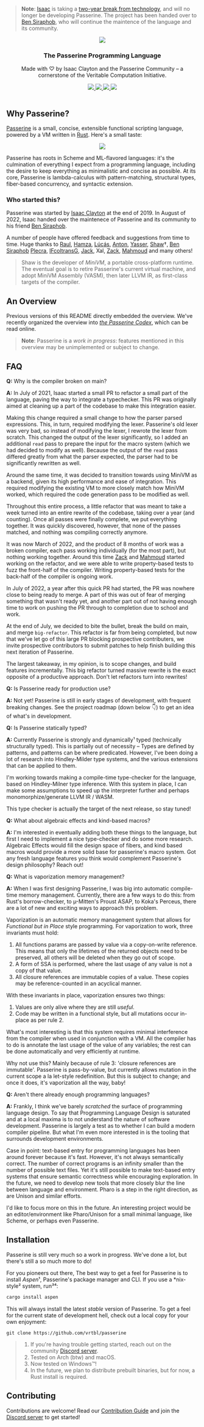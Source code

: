 > **Note**: [Isaac](https://github.com/slightknack) is taking a [two-year break from technology](), and will no longer be developing Passerine. The project has been handed over to [Ben Siraphob](https://github.com/siraben), who will continue the maintence of the language and its community.

<p align="center">
    <a href="https://passerine.io">
        <img src="./Logotype.svg">
    </a>
</p>
<h3 align="center">The Passerine Programming Language</h3>
<p align="center">Made with ♡ by Isaac Clayton and the Passerine Community – a cornerstone of the Veritable Computation Initiative.</p>
<p align="center">
    <a href="https://github.com/vrtbl/passerine/actions">
        <img src="https://github.com/vrtbl/passerine/workflows/Rust/badge.svg">
    </a>
    <a href="https://crates.io/crates/passerine">
        <img src="https://img.shields.io/crates/v/passerine.svg">
    </a>
    <a href="https://docs.rs/passerine">
        <img src="https://docs.rs/passerine/badge.svg">
    </a>
    <a href="https://discord.gg/yMhUyhw">
        <img src="https://img.shields.io/discord/651996477333438474?logo=discord">
    </a>
    <br>
    <br>
</p>

## Why Passerine?
[Passerine](https://www.passerine.io) is a small, concise, extensible functional scripting language, powered by a VM written in [Rust](https://www.rust-lang.org). Here's a small taste:

<p align="center">
    <a href="https://gist.githubusercontent.com/slightknack/1b7c45ae5a3013f1c7bb58b3b9f7683f/raw/e053aaf0817fdd1c371936801f926e12e65f0b42/example.pn" target="_blank" rel="noopener noreferrer">
        <img src="./Example.svg">
    </a>
</p>

Passerine has roots in Scheme and ML-flavored languages: it's the culmination of everything I expect from a programming language, including the desire to keep everything as minimalistic and concise as possible. At its core, Passerine is lambda-calculus with pattern-matching, structural types, fiber-based concurrency, and syntactic extension.

### Who started this?
Passerine was started by [Isaac Clayton](https://github.com/slightknack) at the end of 2019. In August of 2022, Isaac handed over the maintenece of Passerine and its community to his friend [Ben Siraphob](https://github.com/siraben).

A number of people have offered feedback and suggestions from time to time. Huge thanks to
[Raul](https://github.com/spaceface777),
[Hamza](https://github.com/hhhapz),
[Lúcás](https://github.com/cronokirby),
[Anton](https://github.com/jesyspa/),
[Yasser](https://github.com/realnegate),
[Shaw](https://github.com/shawsumma)†,
[Ben Siraphob](https://github.com/siraben)
[Plecra](https://github.com/plecra),
[IFcoltransG](https://github.com/IFcoltransG),
[Jack](https://github.com/nivpgir),
Xal,
[Zack](https://github.com/zack466),
[Mahmoud](https://github.com/fuzzypixelz)
and many others!

> Shaw is the developer of *MiniVM*, a portable cross-platform runtime. The eventual goal is to retire Passerine's current virtual machine, and adopt MiniVM Assembly (VASM), then later LLVM IR, as first-class targets of the compiler.

## An Overview
Previous versions of this README directly embedded the overview. We've recently organized the overview into [*the Passerine Codex*](https://https://codex.passerine.io/core/syntax.html), which can be read online.

> **Note**: Passerine is a *work in progress*: features mentioned in this overview may be unimplemented or subject to change.

## FAQ
**Q:** Why is the compiler broken on main?

**A:** In July of 2021, Isaac started a small PR to refactor a small part of the language, paving the way to integrate a typechecker. This PR was originally aimed at cleaning up a part of the codebase to make this integration easier.

Making this change required a small change to how the parser parsed expressions. This, in turn, required modifying the lexer. Passerine's old lexer was very bad, so instead of modifying the lexer, I rewrote the lexer from scratch. This changed the output of the lexer significantly, so I added an additional `read` pass to prepare the input for the macro system (which we had decided to modify as well). Because the output of the `read` pass differed greatly from what the parser expected, the parser had to be significantly rewritten as well.

Around the same time, it was decided to transition towards using MiniVM as a backend, given its high performance and ease of integration. This required modifying the existing VM to more closely match how MiniVM worked, which required the code generation pass to be modified as well.

Throughout this entire process, a little refactor that was meant to take a week turned into an entire rewrite of the codebase, taking over a year (and counting). Once all passes were finally complete, we put everything together. It was quickly discovered, however, that none of the passes matched, and nothing was compiling correctly anymore.

It was now March of 2022, and the product of 8 months of work was a broken compiler, each pass working individually (for the most part), but nothing working together. Around this time [Zack](https://github.com/zack466) and [Mahmoud](https://github.com/fuzzypixelz) started working on the refactor, and we were able to write property-based tests to fuzz the front-half of the compiler. Writing property-based tests for the back-half of the compiler is ongoing work.

In July of 2022, a year after this quick PR had started, the PR was nowhere close to being ready to merge. A part of this was out of fear of merging something that wasn't ready yet, and another part out of not having enough time to work on pushing the PR through to completion due to school and work.

At the end of July, we decided to bite the bullet, break the build on main, and merge `big-refactor`. This refactor is far from being completed, but now that we've let go of this large PR blocking prospective contributers, we invite prospective contributors to submit patches to help finish building this next iteration of Passerine.

The largest takeaway, in my opinion, is to scope changes, and build features incrementally. This big refactor turned massive rewrite is the exact opposite of a productive approach. Don't let refactors turn into rewrites!

**Q:** Is Passerine ready for production use?

**A:** Not yet! Passerine is still in early stages of development, with frequent breaking changes. See the project roadmap (down below 👇) to get an idea of what's in development.

**Q:** Is Passerine statically typed?

**A:** Currently Passerine is strongly and dynamically¹ typed (technically structurally typed). This is partially out of necessity – Types are defined by patterns, and patterns can be where predicated. However, I've been doing a lot of research into Hindley-Milder type systems, and the various extensions that can be applied to them.

I'm working towards making a compile-time type-checker for the language, based on Hindley-Milner type inference. With this system in place, I can make some assumptions to speed up the interpreter further and perhaps monomorphize/generate LLVM IR / WASM.

This type checker is actually the target of the next release, so stay tuned!

**Q:** What about algebraic effects and kind-based macros?

**A:** I'm interested in eventually adding both these things to the language, but first I need to implement a nice type-checker and do some more research. Algebraic Effects would fill the design space of fibers, and kind based macros would provide a more solid base for passerine's macro system. Got any fresh language features you think would complement Passerine's design philosophy? Reach out!

**Q:** What is vaporization memory management?

**A:** When I was first designing Passerine, I was big into automatic compile-time memory management. Currently, there are a few ways to do this: from Rust's borrow-checker, to µ-Mitten's Proust ASAP, to Koka's Perceus, there are a lot of new and exciting ways to approach this problem.

Vaporization is an automatic memory management system that allows for *Functional but in Place* style programming. For vaporization to work, three invariants must hold:

1. All functions params are passed by value via a copy-on-write reference. This means that only the lifetimes of the returned objects need to be preserved, all others will be deleted when they go out of scope.
2. A form of SSA is performed, where the last usage of any value is not a copy of that value.
3. All closure references are immutable copies of a value. These copies may be reference-counted in an acyclical manner.

With these invariants in place, vaporization ensures two things:

1. Values are only alive where they are still *useful*.
2. Code may be written in a functional style, but all mutations occur in-place as per rule 2.

What's most interesting is that this system requires minimal interference from the compiler when used in conjunction with a VM. All the compiler has to do is annotate the last usage of the value of any variables; the rest can be done automatically and very efficiently at runtime.

Why not use this? Mainly because of rule 3: 'closure references are immutable'. Passerine is pass-by-value, but currently allows mutation in the current scope a la let-style redefinition. But this is subject to change; and once it does, it's vaporization all the way, baby!

**Q:** Aren't there already enough programming languages?

**A:** Frankly, I think we've barely *scratched* the surface of programming language design. To say that Programming Language Design is saturated and at a local maxima is to not understand the nature of software development. Passerine is largely a test as to whether I can build a modern compiler pipeline. But what I'm even more interested in is the tooling that surrounds development environments.

Case in point: text-based entry for programming languages has been around forever because it's fast. However, it's not always semantically correct. The number of correct programs is an infinity smaller than the number of possible text files. Yet it's still possible to make text-based entry systems that ensure semantic correctness while encouraging exploration. In the future, we need to develop new tools that more closely blur the line between language and environment. Pharo is a step in the right direction, as are Unison and similar efforts.

I'd like to focus more on this in the future. An interesting project would be an editor/environment like Pharo/Unison for a small minimal language, like Scheme, or perhaps even Passerine.

## Installation
Passerine is still very much so a work in progress. We've done a lot, but there's still a so much more to do!

For you pioneers out there, The best way to get a feel for Passerine is to install *Aspen*¹, Passerine's package manager and CLI. If you use a *nix-style² system, run³⁴:

```bash
cargo install aspen
```

This will always install the latest *stable* version of Passerine. To get a feel for the current state of development hell, check out a local copy for your own enjoyment:

```
git clone https://github.com/vrtbl/passerine
```

> 1. If you're having trouble getting started, reach out on the community [Discord server](https://discord.gg/yMhUyhw).
> 2. Tested on Arch (btw) and macOS.
> 3. Now tested on Windows™!
> 4. In the future, we plan to distribute prebuilt binaries, but for now, a Rust install is required.

## Contributing
Contributions are welcome!
Read our [Contribution Guide](https://github.com/vrtbl/passerine/blob/master/CONTRIBUTING.md)
and join the [Discord server](https://discord.gg/yMhUyhw)
to get started!

